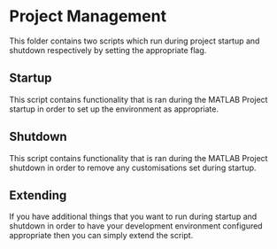 # Project Management

This folder contains two scripts which run during project startup and shutdown respectively by setting the appropriate flag.

## Startup
This script contains functionality that is ran during the MATLAB Project startup in order to set up the environment as appropriate.

## Shutdown
This script contains functionality that is ran during the MATLAB Project shutdown in order to remove any customisations set during startup.

## Extending
If you have additional things that you want to run during startup and shutdown in order to have your development environment configured appropriate then you can simply extend the script.